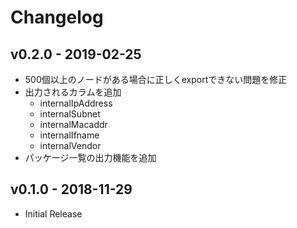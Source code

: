 # Changelog

## v0.2.0 - 2019-02-25
- 500個以上のノードがある場合に正しくexportできない問題を修正
- 出力されるカラムを追加
    - internalIpAddress
    - internalSubnet
    - internalMacaddr
    - internalIfname
    - internalVendor
- パッケージ一覧の出力機能を追加

## v0.1.0 - 2018-11-29
- Initial Release
